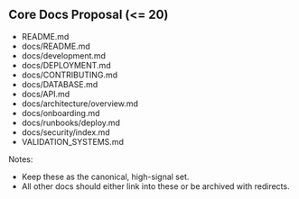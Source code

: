 ## Core Docs Proposal (<= 20)

- README.md
- docs/README.md
- docs/development.md
- docs/DEPLOYMENT.md
- docs/CONTRIBUTING.md
- docs/DATABASE.md
- docs/API.md
- docs/architecture/overview.md
- docs/onboarding.md
- docs/runbooks/deploy.md
- docs/security/index.md
- VALIDATION_SYSTEMS.md

Notes:
- Keep these as the canonical, high-signal set.
- All other docs should either link into these or be archived with redirects.
